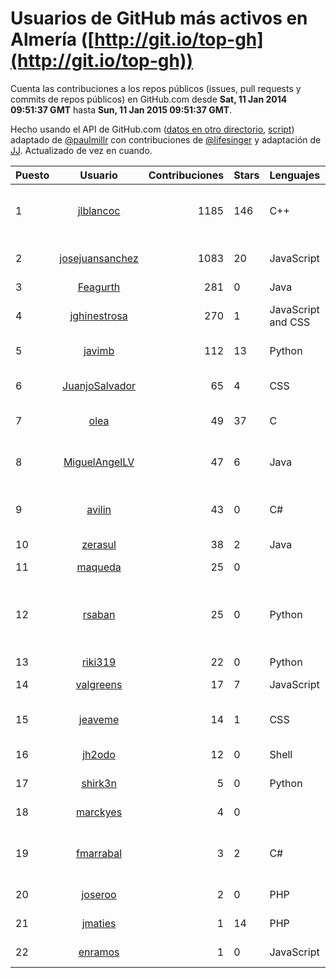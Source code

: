 # Usuarios de GitHub más activos en Almería ([http://git.io/top-gh](http://git.io/top-gh))

  Cuenta las contribuciones a los repos públicos (issues, pull requests y commits de repos públicos) en GitHub.com desde  **Sat, 11 Jan 2014 09:51:37 GMT** hasta **Sun, 11 Jan 2015 09:51:37 GMT**.

  Hecho usando el API de GitHub.com ([datos en otro directorio](https://github.com/JJ/top-github-users-data/tree/master/data), [script](https://github.com/JJ/top-github-users)) adaptado de [@paulmillr](https://github.com/paulmillr) con contribuciones de [@lifesinger](https://github.com/lifesinger) y adaptación de [JJ](http://jj.github.io). Actualizado de vez en cuando.

| Puesto   |      Usuario      |  Contribuciones | Stars | Lenguajes   |      Lugar      |  Avatar |
|----------|:-----------------:|----------------:|-------|-------------|:---------------:|---------|
| 1 | [jlblancoc](https://github.com/jlblancoc) | 1185 | 146 | C++ | Almeria (Spain) | ![Jose-Luis Blanco-Claraco](https://avatars0.githubusercontent.com/u/5497818?v=3&s=64) |
| 2 | [josejuansanchez](https://github.com/josejuansanchez) | 1083 | 20 | JavaScript | Almería | ![José Juan Sánchez](https://avatars0.githubusercontent.com/u/888481?v=3&s=64) |
| 3 | [Feagurth](https://github.com/Feagurth) | 281 | 0 | Java | Almería | ![Feagurth](https://avatars0.githubusercontent.com/u/6003799?v=3&s=64) |
| 4 | [jghinestrosa](https://github.com/jghinestrosa) | 270 | 1 | JavaScript and CSS | Almería, Spain | ![Jorge García Hinestrosa](https://avatars3.githubusercontent.com/u/7010036?v=3&s=64) |
| 5 | [javimb](https://github.com/javimb) | 112 | 13 | Python | Almería | ![Javi Imbernón](https://avatars2.githubusercontent.com/u/1410846?v=3&s=64) |
| 6 | [JuanjoSalvador](https://github.com/JuanjoSalvador) | 65 | 4 | CSS | Almeria, España | ![Juan José Salvador](https://avatars1.githubusercontent.com/u/5058655?v=3&s=64) |
| 7 | [olea](https://github.com/olea) | 49 | 37 | C | Almería (Spain) | ![Ismael Olea](https://avatars2.githubusercontent.com/u/141267?v=3&s=64) |
| 8 | [MiguelAngelLV](https://github.com/MiguelAngelLV) | 47 | 6 | Java | Almería | ![Miguel Ángel López Vicente](https://avatars3.githubusercontent.com/u/638110?v=3&s=64) |
| 9 | [avilin](https://github.com/avilin) | 43 | 0 | C# | Almería, España | ![Andrés Vicente Linares](https://avatars2.githubusercontent.com/u/7100982?v=3&s=64) |
| 10 | [zerasul](https://github.com/zerasul) | 38 | 2 | Java | Almeria | ![Victor Suarez](https://avatars1.githubusercontent.com/u/6067824?v=3&s=64) |
| 11 | [maqueda](https://github.com/maqueda) | 25 | 0 |  | Almeria | ![Juan](https://avatars0.githubusercontent.com/u/6534453?v=3&s=64) |
| 12 | [rsaban](https://github.com/rsaban) | 25 | 0 | Python | Almería (Spain) | ![Rafael Sabán (Desarrollo de Software Freelance)](https://avatars0.githubusercontent.com/u/4655723?v=3&s=64) |
| 13 | [riki319](https://github.com/riki319) | 22 | 0 | Python | Almería | ![Ricardo](https://avatars3.githubusercontent.com/u/1909548?v=3&s=64) |
| 14 | [valgreens](https://github.com/valgreens) | 17 | 7 | JavaScript | Almería, Spain | ![Antonio Valverde](https://avatars1.githubusercontent.com/u/903263?v=3&s=64) |
| 15 | [jeaveme](https://github.com/jeaveme) | 14 | 1 | CSS | Almería, Spain | ![Jesús Avellaneda Menchón](https://avatars0.githubusercontent.com/u/7329741?v=3&s=64) |
| 16 | [jh2odo](https://github.com/jh2odo) | 12 | 0 | Shell | Spain, Almería | ![Jose Aguado](https://avatars3.githubusercontent.com/u/7497387?v=3&s=64) |
| 17 | [shirk3n](https://github.com/shirk3n) | 5 | 0 | Python | Almería (Spain) | ![Juan Delgado](https://avatars0.githubusercontent.com/u/6516842?v=3&s=64) |
| 18 | [marckyes](https://github.com/marckyes) | 4 | 0 |  | Almeria, Spain | ![Marc](https://avatars0.githubusercontent.com/u/417513?v=3&s=64) |
| 19 | [fmarrabal](https://github.com/fmarrabal) | 3 | 2 | C# | Almería (Spain) | ![Francisco Manuel Arrabal Campos](https://avatars2.githubusercontent.com/u/2758972?v=3&s=64) |
| 20 | [joseroo](https://github.com/joseroo) | 2 | 0 | PHP | Almería | ![José Rodríguez](https://avatars2.githubusercontent.com/u/4178966?v=3&s=64) |
| 21 | [jmaties](https://github.com/jmaties) | 1 | 14 | PHP | Almeria | ![Javier Maties](https://avatars3.githubusercontent.com/u/110144?v=3&s=64) |
| 22 | [enramos](https://github.com/enramos) | 1 | 0 | JavaScript | Almería | ![Enrique Ramos](https://avatars3.githubusercontent.com/u/344247?v=3&s=64) |
